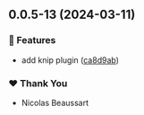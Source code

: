 ## 0.0.5-13 (2024-03-11)

### 🚀 Features

- add knip plugin ([ca8d9ab](https://github.com/beaussan/nx-tools/commit/ca8d9ab))

### ❤️  Thank You

- Nicolas Beaussart
